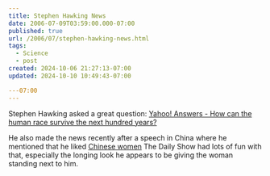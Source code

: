 ```yaml
---
title: Stephen Hawking News
date: 2006-07-09T03:59:00.000-07:00
published: true
url: /2006/07/stephen-hawking-news.html
tags:
  - Science
  - post
created: 2024-10-06 21:27:13-07:00
updated: 2024-10-10 10:49:43-07:00

---07:00
---
```


Stephen Hawking asked a great question: [Yahoo! Answers - How can the human race survive the next hundred years?](http://answers.yahoo.com/question/;_ylt=AtjblpXOSMXPaKrJ2N9lui8jzKIX?qid=20060704195516AAnrdOD "Yahoo! Answers - How can the human race survive the next hundred years?")  
  
He also made the news recently after a speech in China where he mentioned that he liked [Chinese women](http://www.chinadaily.com.cn/china/2006-06/21/content_622829.htm) The Daily Show had lots of fun with that, especially the longing look he appears to be giving the woman standing next to him.